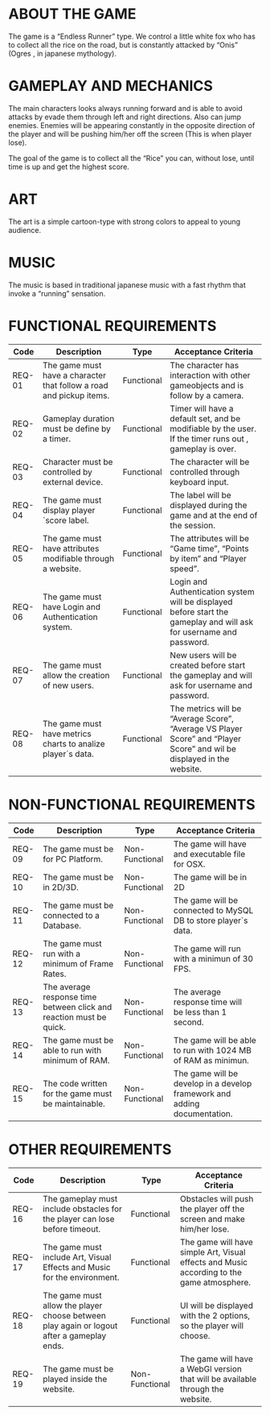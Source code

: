 # ABOUT THE GAME

The game is a “Endless Runner” type.
We control a little white fox who has to collect all the rice on the road, but is constantly attacked by “Onis” (Ogres , in japanese mythology). 

# GAMEPLAY AND MECHANICS

The main characters looks always running forward and is able to avoid attacks by evade them through left and right directions.  Also can jump enemies.
Enemies will be appearing constantly in the opposite direction of the player and will be pushing him/her off the screen (This is when player lose).

The goal of the game is to collect all the “Rice” you can, without lose, until time is up and get
the highest score.

# ART

The art is a simple cartoon-type with strong colors to appeal to young audience.

# MUSIC

The music is based in traditional japanese music with a fast rhythm that invoke a “running” sensation.






# FUNCTIONAL REQUIREMENTS

| Code | Description | Type | Acceptance Criteria |
| ------------- | ------------- | ------------- | ------------- |
| REQ-01 | The game must have a character that follow a road and pickup items.  | Functional  | The character has interaction with other gameobjects and is follow by a camera. |
| REQ-02  | Gameplay duration must be define by a timer. | Functional  | Timer will have a default set, and be modifiable by the user. If the timer runs out , gameplay is over. |
| REQ-03 | Character must be controlled by external device. | Functional  | The character will be controlled through keyboard input. |
| REQ-04 | The game must display player´score label. | Functional | The label will be displayed during the game and at the end of the session.  |
| REQ-05  | The game must have attributes modifiable through a website. | Functional | The attributes will be “Game time”, “Points by item” and “Player speed”.  |
| REQ-06  | The game must have Login and Authentication system. | Functional  | Login and Authentication system will be displayed before start the gameplay and will ask for username and password.  |
| REQ-07  | The game must allow the creation of new users. | Functional  | New users will be created before start the gameplay and will ask for username and password.   |
| REQ-08  | The game must have metrics charts to analize player´s data.  | Functional  | The metrics will be “Average Score”, “Average VS Player Score” and “Player Score” and wil be displayed in the website.  |

# NON-FUNCTIONAL REQUIREMENTS

| Code  | Description | Type  | Acceptance Criteria |
| ------------- | ------------- | ------------- | ------------- |
| REQ-09  | The game must be for PC Platform.  | Non-Functional  | The game will have and executable file for OSX.  |
| REQ-10  | The game must be in 2D/3D.  | Non-Functional  | The game will be in 2D   |
| REQ-11   | The game must be connected to a Database.  | Non-Functional  | The game will be connected to MySQL DB to store player`s data.  |
| REQ-12  | The game must run with a minimum of  Frame Rates.  | Non-Functional  | The game will run with a minimun of 30 FPS.  |
| REQ-13   | The average response time between click and reaction must be quick.  | Non-Functional  | The average response time will be less than 1 second. |
| REQ-14   | The game must be able to run with minimum of RAM. | Non-Functional  | The game will be able to run with 1024 MB of RAM as minimun.  |
| REQ-15  | The code written for the game must be maintainable. | Non-Functional  | The game will be develop in a develop framework and adding documentation.  |

# OTHER REQUIREMENTS

| Code  | Description | Type | Acceptance Criteria |
| ------------- | ------------- | ------------- | ------------- |
| REQ-16  | The gameplay must include obstacles for the player can lose before timeout.  | Functional  | Obstacles will push the player off the screen and make him/her lose.  |
| REQ-17  | The game must include Art, Visual Effects and Music for the environment.  | Functional  | The game will have simple Art, Visual effects and Music according to the game atmosphere.  |
| REQ-18  | The game must allow the player choose between play again or logout after a gameplay ends.  | Functional  | UI will be displayed with the 2 options, so the player will choose.  |
| REQ-19  | The game must be played inside the website.   | Non-Functional  | The game will have a WebGl version that will be available through the website.  |
